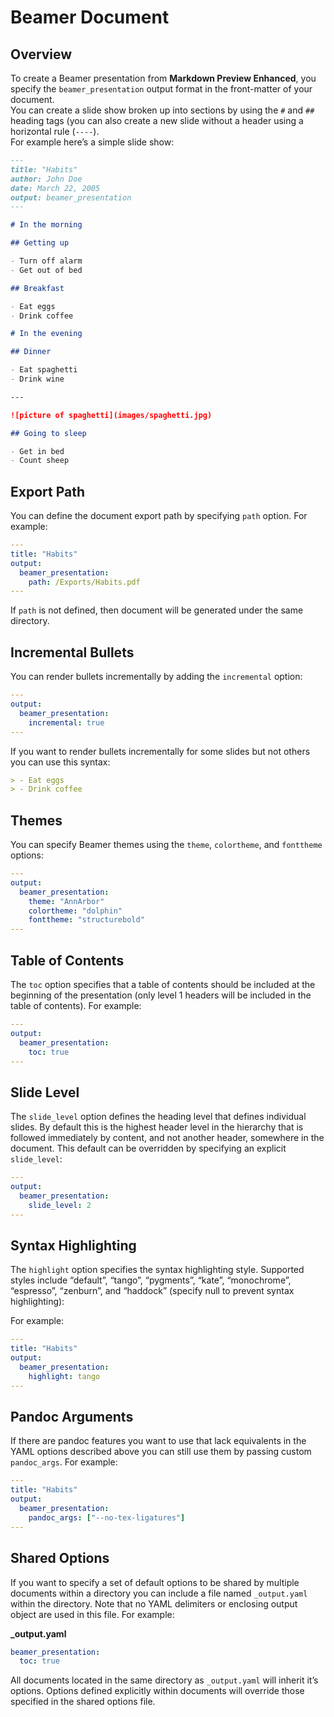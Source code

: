 # Beamer Document

## Overview

To create a Beamer presentation from **Markdown Preview Enhanced**, you specify the `beamer_presentation` output format in the front-matter of your document.  
You can create a slide show broken up into sections by using the `#` and `##` heading tags (you can also create a new slide without a header using a horizontal rule (`----`).  
For example here’s a simple slide show:

```markdown
---
title: "Habits"
author: John Doe
date: March 22, 2005
output: beamer_presentation
---

# In the morning

## Getting up

- Turn off alarm
- Get out of bed

## Breakfast

- Eat eggs
- Drink coffee

# In the evening

## Dinner

- Eat spaghetti
- Drink wine

---

![picture of spaghetti](images/spaghetti.jpg)

## Going to sleep

- Get in bed
- Count sheep
```

## Export Path

You can define the document export path by specifying `path` option. For example:

```yaml
---
title: "Habits"
output:
  beamer_presentation:
    path: /Exports/Habits.pdf
---

```

If `path` is not defined, then document will be generated under the same directory.

## Incremental Bullets

You can render bullets incrementally by adding the `incremental` option:

```yaml
---
output:
  beamer_presentation:
    incremental: true
---

```

If you want to render bullets incrementally for some slides but not others you can use this syntax:

```markdown
> - Eat eggs
> - Drink coffee
```

## Themes

You can specify Beamer themes using the `theme`, `colortheme`, and `fonttheme` options:

```yaml
---
output:
  beamer_presentation:
    theme: "AnnArbor"
    colortheme: "dolphin"
    fonttheme: "structurebold"
---

```

## Table of Contents

The `toc` option specifies that a table of contents should be included at the beginning of the presentation (only level 1 headers will be included in the table of contents). For example:

```yaml
---
output:
  beamer_presentation:
    toc: true
---

```

## Slide Level

The `slide_level` option defines the heading level that defines individual slides. By default this is the highest header level in the hierarchy that is followed immediately by content, and not another header, somewhere in the document. This default can be overridden by specifying an explicit `slide_level`:

```yaml
---
output:
  beamer_presentation:
    slide_level: 2
---

```

## Syntax Highlighting

The `highlight` option specifies the syntax highlighting style. Supported styles include “default”, “tango”, “pygments”, “kate”, “monochrome”, “espresso”, “zenburn”, and “haddock” (specify null to prevent syntax highlighting):

For example:

```yaml
---
title: "Habits"
output:
  beamer_presentation:
    highlight: tango
---

```

## Pandoc Arguments

If there are pandoc features you want to use that lack equivalents in the YAML options described above you can still use them by passing custom `pandoc_args`. For example:

```yaml
---
title: "Habits"
output:
  beamer_presentation:
    pandoc_args: ["--no-tex-ligatures"]
---

```

## Shared Options

If you want to specify a set of default options to be shared by multiple documents within a directory you can include a file named `_output.yaml` within the directory. Note that no YAML delimiters or enclosing output object are used in this file. For example:

**\_output.yaml**

```yaml
beamer_presentation:
  toc: true
```

All documents located in the same directory as `_output.yaml` will inherit it’s options. Options defined explicitly within documents will override those specified in the shared options file.